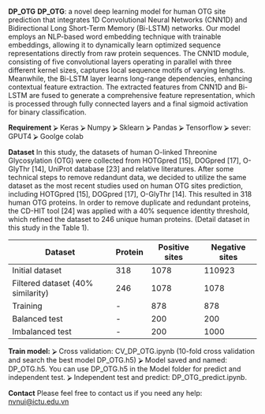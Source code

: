 **DP_OTG**
**DP_OTG**: a novel deep learning model for human OTG site prediction that integrates 1D Convolutional Neural Networks (CNN1D) and Bidirectional Long Short-Term Memory (Bi-LSTM) networks. Our model employs an NLP-based word embedding technique with trainable embeddings, allowing it to dynamically learn optimized sequence representations directly from raw protein sequences. The CNN1D module, consisting of five convolutional layers operating in parallel with three different kernel sizes, captures local sequence motifs of varying lengths. Meanwhile, the Bi-LSTM layer learns long-range dependencies, enhancing contextual feature extraction. The extracted features from CNN1D and Bi-LSTM are fused to generate a comprehensive feature representation, which is processed through fully connected layers and a final sigmoid activation for binary classification.

**Requirement**
      ⮚	Keras
      ⮚	Numpy
      ⮚	Sklearn
      ⮚	Pandas
      ⮚	Tensorflow
      ⮚	sever: GPUT4
      ⮚	Goolge colab

**Dataset**
    In this study, the datasets of  human O-linked Threonine Glycosylation (OTG) were collected from HOTGpred [15], DOGpred [17], O-GlyThr [14], UniProt database [23] and relative literatures. After some technical steps to remove redandunt data, we decided to utilize the same dataset as the most recent studies used on human OTG sites prediction, including HOTGpred [15], DOGpred [17], O-GlyThr [14]. This resulted in 318 human OTG proteins. In order to remove duplicate and redundant proteins, the CD-HIT tool [24] was applied with a 40% sequence identity threshold, which refined the dataset to 246 unique human proteins. (Detail dataset in this study in the Table 1).
     
| Dataset | Protein | Positive sites | Negative sites |
|----------|----------|----------|----------|
| Initial dataset   | 318   | 1078   | 110923   |
| Filtered dataset (40% similarity)   | 246   | 1078   | 1078   |
| Training   | -  | 878  | 878  |
| Balanced test  | -  | 200  | 200  |
| Imbalanced test  | -  | 200  | 1000  |


**Train model:**
  ⮚	Cross validation: CV_DP_OTG.ipynb (10-fold cross validation and search the best model DP_OTG.h5)
  ⮚	Model saved and named: DP_OTG.h5. You can use DP_OTG.h5 in the Model folder for predict and independent test.
  ⮚	Independent test and predict: DP_OTG_predict.ipynb.

**Contact**
 Please feel free to contact us if you need any help: nvnui@ictu.edu.vn

